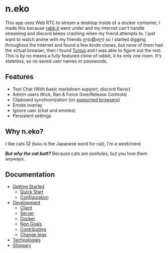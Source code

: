 

# n.eko
 This app uses Web RTC to stream a desktop inside of a docker container, I made this because [rabb.it](https://en.wikipedia.org/wiki/Rabb.it) went under and my internet can't handle streaming and discord keeps crashing when my friend attempts to. I just want to watch anime with my friends ლ(ಠ益ಠლ) so I started digging throughout the internet and found a few *kinda* clones, but none of them had the virtual browser, then I found [Turtus](https://github.com/Khauri/Turtus) and I was able to figure out the rest. This is by no means a fully featured clone of rabbit, it hs only *one* room. It's stateless, so no saved user names or passwords. 

## Features
  * Text Chat (With basic markdown support, discord flavor)
  * Admin users (Kick, Ban & Force Give/Release Controls)
  * Clipboard synchronization (on [supported browsers](https://developer.mozilla.org/en-US/docs/Web/API/Clipboard/readText))
  * Emote overlay
  * Ignore user (chat and emotes)
  * Persistent settings

## Why n.eko?
I like cats 🐱 (`Neko` is the Japanese word for cat), I'm a weeb/nerd

***But why the cat butt?*** Because cats are *assholes*, but you love them anyways.

## Documentation

* [Getting Started](https://n.eko.moe/#/getting-started)
  * [Quick Start](https://n.eko.moe/#/quick-start)
  * [Configuration](https://n.eko.moe/#/configuration)
* [Development](https://n.eko.moe/#/development)
  * [Client](https://n.eko.moe/#/client)
  * [Server](https://n.eko.moe/#/server)
  * [Docker](https://n.eko.moe/#/docker)
  * [Non Goals](https://n.eko.moe/#/non-goals)
  * [Contributing](https://n.eko.moe/#/contributing)
  * [Change logs](https://n.eko.moe/#/change-logs/)
* [Technologies](https://n.eko.moe/#/technologies)
* [Glossary](https://n.eko.moe/#/glossary)
